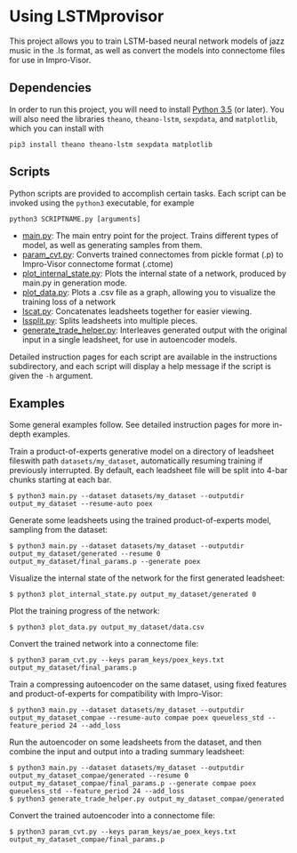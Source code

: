 # Using LSTMprovisor

This project allows you to train LSTM-based neural network models of jazz music in the .ls format, as well as convert the models into connectome files for use in Impro-Visor.

## Dependencies

In order to run this project, you will need to install [Python 3.5][] (or later). You will also need the libraries `theano`, `theano-lstm`, `sexpdata`, and `matplotlib`, which you can install with

```
pip3 install theano theano-lstm sexpdata matplotlib
```

[Python 3.5]: https://www.python.org/downloads/

## Scripts

Python scripts are provided to accomplish certain tasks. Each script can be invoked using the `python3` executable, for example

```
python3 SCRIPTNAME.py [arguments]
```

- [main.py](instructions/main.md): The main entry point for the project. Trains different types of model, as well as generating samples from them.
- [param_cvt.py](instructions/param_cvt.md): Converts trained connectomes from pickle format (.p) to Impro-Visor connectome format (.ctome)
- [plot_internal_state.py](instructions/plot_internal_state.md): Plots the internal state of a network, produced by main.py in generation mode.
- [plot_data.py](instructions/plot_data.md): Plots a .csv file as a graph, allowing you to visualize the training loss of a network
- [lscat.py](instructions/lscat.md): Concatenates leadsheets together for easier viewing.
- [lssplit.py](instructions/lssplit.md): Splits leadsheets into multiple pieces.
- [generate_trade_helper.py](instructions/generate_trade_helper.md): Interleaves generated output with the original input in a single leadsheet, for use in autoencoder models.

Detailed instruction pages for each script are available in the instructions subdirectory, and each script will display a help message if the script is given the `-h` argument.

## Examples

Some general examples follow. See detailed instruction pages for more in-depth examples.

Train a product-of-experts generative model on a directory of leadsheet fileswith path `datasets/my_dataset`, automatically resuming training if previously interrupted. By default, each leadsheet file will be split into 4-bar chunks starting at each bar.

```
$ python3 main.py --dataset datasets/my_dataset --outputdir output_my_dataset --resume-auto poex
```

Generate some leadsheets using the trained product-of-experts model, sampling from the dataset:

```
$ python3 main.py --dataset datasets/my_dataset --outputdir output_my_dataset/generated --resume 0 output_my_dataset/final_params.p --generate poex
```

Visualize the internal state of the network for the first generated leadsheet:

```
$ python3 plot_internal_state.py output_my_dataset/generated 0
```

Plot the training progress of the network:

```
$ python3 plot_data.py output_my_dataset/data.csv
```

Convert the trained network into a connectome file:

```
$ python3 param_cvt.py --keys param_keys/poex_keys.txt output_my_dataset/final_params.p
```

Train a compressing autoencoder on the same dataset, using fixed features and product-of-experts for compatibility with Impro-Visor:

```
$ python3 main.py --dataset datasets/my_dataset --outputdir output_my_dataset_compae --resume-auto compae poex queueless_std --feature_period 24 --add_loss
```

Run the autoencoder on some leadsheets from the dataset, and then combine the input and output into a trading summary leadsheet:

```
$ python3 main.py --dataset datasets/my_dataset --outputdir output_my_dataset_compae/generated --resume 0 output_my_dataset_compae/final_params.p --generate compae poex queueless_std --feature_period 24 --add_loss
$ python3 generate_trade_helper.py output_my_dataset_compae/generated
```

Convert the trained autoencoder into a connectome file:

```
$ python3 param_cvt.py --keys param_keys/ae_poex_keys.txt output_my_dataset_compae/final_params.p
```
